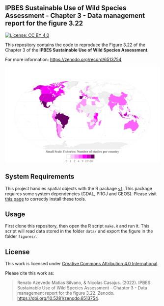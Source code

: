 ## IPBES Sustainable Use of Wild Species Assessment - Chapter 3 - Data management report for the figure 3.22

[![License: CC BY 4.0](https://img.shields.io/badge/License-CC%20BY%204.0-lightgreen.svg)](https://choosealicense.com/licenses/cc-by-4.0/)

This repository contains the code to reproduce the Figure 3.22 of 
the Chapter 3 of the **IPBES Sustainable Use of Wild Species Assessment**. 

For more information: https://zenodo.org/record/6513754

![](figures/ipbes-su-chap3-small_scale_fisheries.png)


## System Requirements

This project handles spatial objects with the R package
[`sf`](https://cran.r-project.org/web/packages/sf/index.html). This
package requires some system dependencies (GDAL, PROJ and GEOS). Please
visit [this page](https://github.com/r-spatial/sf/#installing) to
correctly install these tools.


## Usage

First clone this repository, then open the R script `make.R` and run it.
This script will read data stored in the folder `data/` and export the figure
in the folder `figures/`.


## License

This work is licensed under 
[Creative Commons Attribution 4.0 International](https://choosealicense.com/licenses/cc-by-4.0/).

Please cite this work as:

> Renato Azevedo Matias Silvano, & Nicolas Casajus. (2022). IPBES Sustainable Use of Wild Species Assessment - Chapter 3 - Data management report for the figure 3.22. Zenodo. https://doi.org/10.5281/zenodo.6513754.


